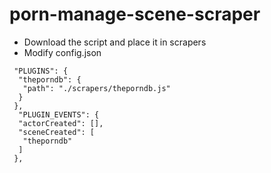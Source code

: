 # porn-manage-scene-scraper

* Download the script and place it in scrapers
* Modify config.json
```
 "PLUGINS": {
  "theporndb": {
   "path": "./scrapers/theporndb.js"
  }
 },
  "PLUGIN_EVENTS": {
  "actorCreated": [],
  "sceneCreated": [
   "theporndb"
  ]
 },
 ```
